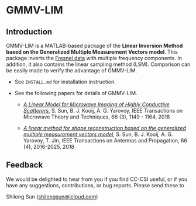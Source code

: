 GMMV-LIM
========

Introduction
------------

GMMV-LIM is a MATLAB-based package of the **Linear Inversion Method based on the Generalized Multiple Measurement Vectors model**. This package inverts the [Fresnel data](http://www.fresnel.fr/3Ddatabase/) with multiple frequency components. In addition, it also contains the linear sampling method (LSM). Comparison can be easily made to verify the advantage of GMMV-LIM. 

- See `INSTALL.md` for installation instruction.

- See the following papers for details of GMMV-LIM.

	- [*A Linear Model for Microwave Imaging of Highly Conductive Scatterers*](https://ieeexplore.ieee.org/stamp/stamp.jsp?arnumber=8123524), S. Sun, B. J. Kooij, A. G. Yarovoy, IEEE Transactions on Microwave Theory and Techniques, 66 (3), 1149 - 1164, 2018

	- [*A linear method for shape reconstruction based on the generalized multiple measurement vectors model*](https://ieeexplore.ieee.org/stamp/stamp.jsp?arnumber=8292840), S. Sun, B. J. Kooij, A. G. Yarovoy, T. Jin, IEEE Transactions on Antennas and Propagation, 66 (4), 2016-2025, 2018

Feedback
--------
We would be delighted to hear from you if you find CC-CSI useful, or if you have any suggestions, contributions, or bug reports. Please send these to

Shilong Sun (shilongsun@icloud.com)

